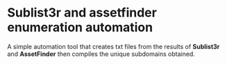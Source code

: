 # Sublist3r and assetfinder enumeration automation
A simple automation tool that creates txt files from the results of <b>Sublist3r</b> and <b>AssetFinder</b> then compiles the unique subdomains obtained.
